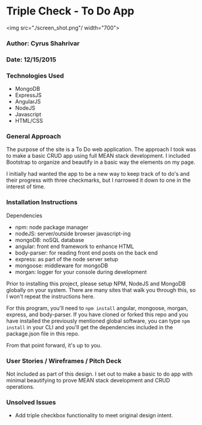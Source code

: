 # Triple Check - To Do App

<img src="./screen_shot.png"/ width="700">

### Author: Cyrus Shahrivar
### Date: 12/15/2015
### Technologies Used
- MongoDB
- ExpressJS
- AngularJS
- NodeJS
- Javascript
- HTML/CSS

### General Approach
The purpose of the site is a To Do web application.  The approach I took was to make a basic CRUD app using full MEAN stack development.  I included Bootstrap to organize and beautify in a basic way the elements on my page.

I initially had wanted the app to be a new way to keep track of to do's and their progress with three checkmarks, but I narrowed it down to one in the interest of time.

### Installation Instructions
Dependencies
- npm: node package manager
- nodeJS: server/outside browser javascript-ing
- mongoDB: noSQL database
- angular: front end framework to enhance HTML
- body-parser: for reading front end posts on the back end
- express: as part of the node server setup
- mongoose: middleware for mongoDB
- morgan: logger for your console during development

Prior to installing this project, please setup NPM, NodeJS and MongoDB globally on your system.  There are many sites that walk you through this, so I won't repeat the instructions here.

For this program, you'll need to `npm install` angular, mongoose, morgan, express, and body-parser.  If you have cloned or forked this repo and you have installed the previously mentioned global software, you can type `npm install` in your CLI and you'll get the dependencies included in the package.json file in this repo.

From that point forward, it's up to you.

### User Stories / Wireframes / Pitch Deck
Not included as part of this design.  I set out to make a basic to do app with minimal beautifying to prove MEAN stack development and CRUD operations.

### Unsolved Issues
- Add triple checkbox functionality to meet original design intent.
